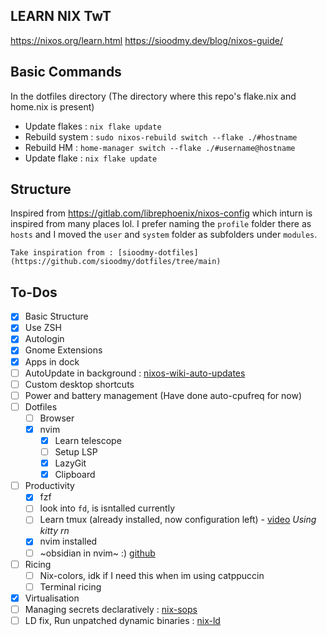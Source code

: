 ## LEARN NIX TwT
https://nixos.org/learn.html
https://sioodmy.dev/blog/nixos-guide/

## Basic Commands
In the dotfiles directory (The directory where this repo's flake.nix and home.nix is present)
- Update flakes : `nix flake update`
- Rebuild system : `sudo nixos-rebuild switch --flake ./#hostname`
- Rebuild HM : `home-manager switch --flake ./#username@hostname`
- Update flake : `nix flake update`

## Structure
Inspired from https://gitlab.com/librephoenix/nixos-config which inturn is inspired from many places lol.
I prefer naming the `profile` folder there as `hosts` and I moved the `user` and `system` folder as subfolders under `modules`.


`Take inspiration from : [sioodmy-dotfiles](https://github.com/sioodmy/dotfiles/tree/main)`

## To-Dos
- [x] Basic Structure
- [x] Use ZSH
- [x] Autologin
- [x] Gnome Extensions
- [x] Apps in dock
- [ ] AutoUpdate in background : [nixos-wiki-auto-updates](https://nixos.wiki/wiki/Automatic_system_upgrades)
- [ ] Custom desktop shortcuts
- [ ] Power and battery management (Have done auto-cpufreq for now)
- [ ] Dotfiles
  - [ ] Browser
  - [x] nvim
    - [x] Learn telescope
    - [ ] Setup LSP
    - [x] LazyGit
    - [x] Clipboard
- [ ] Productivity
  - [x] fzf
  - [ ] look into `fd`, is isntalled currently
  - [ ] Learn tmux (already installed, now configuration left) - [video](https://www.youtube.com/watch?v=GH3kpsbbERo) _Using kitty rn_
  - [x] nvim installed
  - [ ] ~obsidian in nvim~ :) [github](https://github.com/epwalsh/obsidian.nvim)
- [ ] Ricing
  - [ ] Nix-colors, idk if I need this when im using catppuccin
  - [ ] Terminal ricing
- [x] Virtualisation
- [ ] Managing secrets declaratively : [nix-sops](https://github.com/Mic92/sops-nix)
- [ ] LD fix, Run unpatched dynamic binaries : [nix-ld](https://github.com/Mic92/nix-ld)
